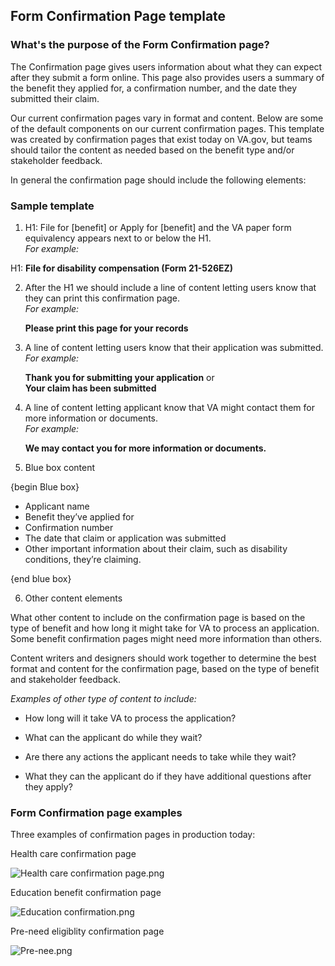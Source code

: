
## Form Confirmation Page template 

### What's the purpose of the Form Confirmation page?

The Confirmation page gives users information about what they can expect after they submit a form online. This page also provides users a summary of the benefit they applied for, a confirmation number, and the date they submitted their claim. 

Our current confirmation pages vary in format and content. Below are some of the default components on our current confirmation pages. This template was created by confirmation pages that exist today on VA.gov, but teams should tailor the content as needed based on the benefit type and/or stakeholder feedback. 

In general the confirmation page should include the following elements: 

### Sample template 

1. H1: File for [benefit] or Apply for [benefit] and the VA paper form equivalency appears next to or below the H1.<br> 
   *For example:* 
  
  H1: **File for disability compensation (Form 21-526EZ)**

2. After the H1 we should include a line of content letting users know that they can print this confirmation page. <br>
    *For example:*
    
    **Please print this page for your records**

3. A line of content letting users know that their application was submitted. <br>
    *For example:*
    
      **Thank you for submitting your application** or <br>
      **Your claim has been submitted** <br>

4. A line of content letting applicant know that VA might contact them for more information or documents. <br>
     *For example:*
     
     **We may contact you for more information or documents.**
     
     
5. Blue box content 

{begin Blue box}
  - Applicant name
  - Benefit they’ve applied for
  - Confirmation number
  - The date that claim or application was submitted
  - Other important information about their claim, such as disability conditions, they’re claiming. <br>
  
  {end blue box}

6. Other content elements

What other content to include on the confirmation page is based on the type of benefit and how long it might take for VA to process an application. Some benefit confirmation pages might need more information than others. 

Content writers and designers should work together to determine the best format and content for the confirmation page, based on the type of benefit and stakeholder feedback. 

  *Examples of other type of content to include:*                                         

- How long will it take VA to process the application? 

- What can the applicant do while they wait? 

- Are there any actions the applicant needs to take while they wait? 

- What they can the applicant do if they have additional questions after they apply? 


### Form Confirmation page examples

Three examples of confirmation pages in production today: 

Health care confirmation page


![Health care confirmation page.png](https://images.zenhubusercontent.com/59b0414bb0222d5de476aa22/18d8b7de-db00-41f9-a497-c5947b9b8dda)


Education benefit confirmation page

![Education confirmation.png](https://images.zenhubusercontent.com/59b0414bb0222d5de476aa22/90ccbd04-aba4-4ca3-9896-e79b8fd07545)


Pre-need eligiblity confirmation page

![Pre-nee.png](https://images.zenhubusercontent.com/59b0414bb0222d5de476aa22/a544359a-f17b-4231-b7d3-8f8d28a31869)




 




